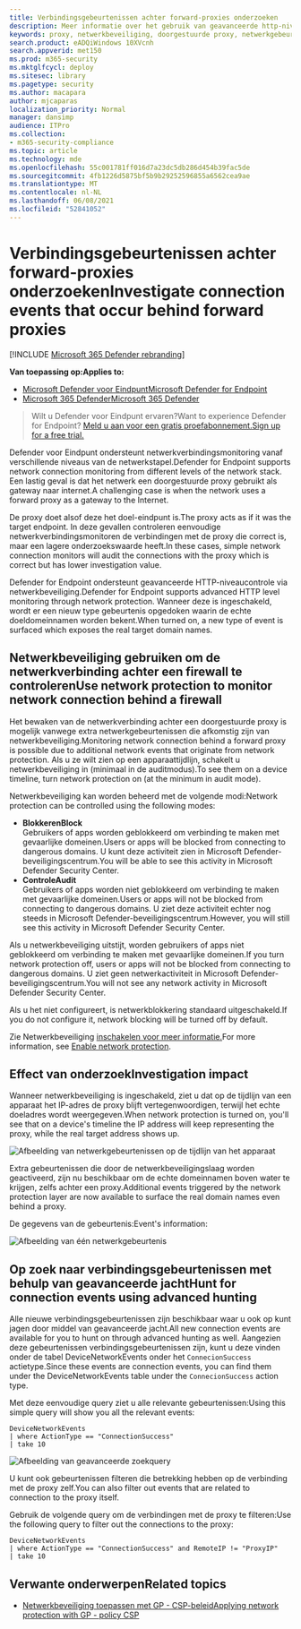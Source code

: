 ```yaml
---
title: Verbindingsgebeurtenissen achter forward-proxies onderzoeken
description: Meer informatie over het gebruik van geavanceerde http-niveaucontrole via netwerkbeveiliging in Microsoft Defender voor Eindpunt, waarmee een reëel doel wordt bereikt in plaats van een proxy.
keywords: proxy, netwerkbeveiliging, doorgestuurde proxy, netwerkgebeurtenissen, audit, blok, domeinnamen, domein
search.product: eADQiWindows 10XVcnh
search.appverid: met150
ms.prod: m365-security
ms.mktglfcycl: deploy
ms.sitesec: library
ms.pagetype: security
ms.author: macapara
author: mjcaparas
localization_priority: Normal
manager: dansimp
audience: ITPro
ms.collection:
- m365-security-compliance
ms.topic: article
ms.technology: mde
ms.openlocfilehash: 55c001781ff016d7a23dc5db286d454b39fac5de
ms.sourcegitcommit: 4fb1226d5875bf5b9b29252596855a6562cea9ae
ms.translationtype: MT
ms.contentlocale: nl-NL
ms.lasthandoff: 06/08/2021
ms.locfileid: "52841052"
---
```

# <a name="investigate-connection-events-that-occur-behind-forward-proxies"></a><span data-ttu-id="ce892-104">Verbindingsgebeurtenissen achter forward-proxies onderzoeken</span><span class="sxs-lookup"><span data-stu-id="ce892-104">Investigate connection events that occur behind forward proxies</span></span>

[!INCLUDE [Microsoft 365 Defender rebranding](../../includes/microsoft-defender.md)]

<span data-ttu-id="ce892-105">**Van toepassing op:**</span><span class="sxs-lookup"><span data-stu-id="ce892-105">**Applies to:**</span></span>
- [<span data-ttu-id="ce892-106">Microsoft Defender voor Eindpunt</span><span class="sxs-lookup"><span data-stu-id="ce892-106">Microsoft Defender for Endpoint</span></span>](https://go.microsoft.com/fwlink/p/?linkid=2154037)
- [<span data-ttu-id="ce892-107">Microsoft 365 Defender</span><span class="sxs-lookup"><span data-stu-id="ce892-107">Microsoft 365 Defender</span></span>](https://go.microsoft.com/fwlink/?linkid=2118804)

> <span data-ttu-id="ce892-108">Wilt u Defender voor Eindpunt ervaren?</span><span class="sxs-lookup"><span data-stu-id="ce892-108">Want to experience Defender for Endpoint?</span></span> [<span data-ttu-id="ce892-109">Meld u aan voor een gratis proefabonnement.</span><span class="sxs-lookup"><span data-stu-id="ce892-109">Sign up for a free trial.</span></span>](https://www.microsoft.com/microsoft-365/windows/microsoft-defender-atp?ocid=docs-wdatp-investigatemachines-abovefoldlink)

<span data-ttu-id="ce892-110">Defender voor Eindpunt ondersteunt netwerkverbindingsmonitoring vanaf verschillende niveaus van de netwerkstapel.</span><span class="sxs-lookup"><span data-stu-id="ce892-110">Defender for Endpoint supports network connection monitoring from different levels of the network stack.</span></span> <span data-ttu-id="ce892-111">Een lastig geval is dat het netwerk een doorgestuurde proxy gebruikt als gateway naar internet.</span><span class="sxs-lookup"><span data-stu-id="ce892-111">A challenging case is when the network uses a forward proxy as a gateway to the Internet.</span></span>

<span data-ttu-id="ce892-112">De proxy doet alsof deze het doel-eindpunt is.</span><span class="sxs-lookup"><span data-stu-id="ce892-112">The proxy acts as if it was the target endpoint.</span></span>  <span data-ttu-id="ce892-113">In deze gevallen controleren eenvoudige netwerkverbindingsmonitoren de verbindingen met de proxy die correct is, maar een lagere onderzoekswaarde heeft.</span><span class="sxs-lookup"><span data-stu-id="ce892-113">In these cases, simple network connection monitors will audit the connections with the proxy which is correct but has lower investigation value.</span></span> 

<span data-ttu-id="ce892-114">Defender for Endpoint ondersteunt geavanceerde HTTP-niveaucontrole via netwerkbeveiliging.</span><span class="sxs-lookup"><span data-stu-id="ce892-114">Defender for Endpoint supports advanced HTTP level monitoring through network protection.</span></span> <span data-ttu-id="ce892-115">Wanneer deze is ingeschakeld, wordt er een nieuw type gebeurtenis opgedoken waarin de echte doeldomeinnamen worden bekent.</span><span class="sxs-lookup"><span data-stu-id="ce892-115">When turned on, a new type of event is surfaced which exposes the real target domain names.</span></span>

## <a name="use-network-protection-to-monitor-network-connection-behind-a-firewall"></a><span data-ttu-id="ce892-116">Netwerkbeveiliging gebruiken om de netwerkverbinding achter een firewall te controleren</span><span class="sxs-lookup"><span data-stu-id="ce892-116">Use network protection to monitor network connection behind a firewall</span></span>
<span data-ttu-id="ce892-117">Het bewaken van de netwerkverbinding achter een doorgestuurde proxy is mogelijk vanwege extra netwerkgebeurtenissen die afkomstig zijn van netwerkbeveiliging.</span><span class="sxs-lookup"><span data-stu-id="ce892-117">Monitoring network connection behind a forward proxy is possible due to additional network events that originate from network protection.</span></span> <span data-ttu-id="ce892-118">Als u ze wilt zien op een apparaattijdlijn, schakelt u netwerkbeveiliging in (minimaal in de auditmodus).</span><span class="sxs-lookup"><span data-stu-id="ce892-118">To see them on a device timeline, turn network protection on (at the minimum in audit mode).</span></span> 

<span data-ttu-id="ce892-119">Netwerkbeveiliging kan worden beheerd met de volgende modi:</span><span class="sxs-lookup"><span data-stu-id="ce892-119">Network protection can be controlled using the following modes:</span></span>

- <span data-ttu-id="ce892-120">**Blokkeren**</span><span class="sxs-lookup"><span data-stu-id="ce892-120">**Block**</span></span> <br> <span data-ttu-id="ce892-121">Gebruikers of apps worden geblokkeerd om verbinding te maken met gevaarlijke domeinen.</span><span class="sxs-lookup"><span data-stu-id="ce892-121">Users or apps will be blocked from connecting to dangerous domains.</span></span> <span data-ttu-id="ce892-122">U kunt deze activiteit zien in Microsoft Defender-beveiligingscentrum.</span><span class="sxs-lookup"><span data-stu-id="ce892-122">You will be able to see this activity in Microsoft Defender Security Center.</span></span>
- <span data-ttu-id="ce892-123">**Controle**</span><span class="sxs-lookup"><span data-stu-id="ce892-123">**Audit**</span></span> <br> <span data-ttu-id="ce892-124">Gebruikers of apps worden niet geblokkeerd om verbinding te maken met gevaarlijke domeinen.</span><span class="sxs-lookup"><span data-stu-id="ce892-124">Users or apps will not be blocked from connecting to dangerous domains.</span></span> <span data-ttu-id="ce892-125">U ziet deze activiteit echter nog steeds in Microsoft Defender-beveiligingscentrum.</span><span class="sxs-lookup"><span data-stu-id="ce892-125">However, you will still see this activity in Microsoft Defender Security Center.</span></span>


<span data-ttu-id="ce892-126">Als u netwerkbeveiliging uitstijt, worden gebruikers of apps niet geblokkeerd om verbinding te maken met gevaarlijke domeinen.</span><span class="sxs-lookup"><span data-stu-id="ce892-126">If you turn network protection off, users or apps will not be blocked from connecting to dangerous domains.</span></span> <span data-ttu-id="ce892-127">U ziet geen netwerkactiviteit in Microsoft Defender-beveiligingscentrum.</span><span class="sxs-lookup"><span data-stu-id="ce892-127">You will not see any network activity in Microsoft Defender Security Center.</span></span>

<span data-ttu-id="ce892-128">Als u het niet configureert, is netwerkblokkering standaard uitgeschakeld.</span><span class="sxs-lookup"><span data-stu-id="ce892-128">If you do not configure it, network blocking will be turned off by default.</span></span>

<span data-ttu-id="ce892-129">Zie Netwerkbeveiliging [inschakelen voor meer informatie.](enable-network-protection.md)</span><span class="sxs-lookup"><span data-stu-id="ce892-129">For more information, see [Enable network protection](enable-network-protection.md).</span></span>

## <a name="investigation-impact"></a><span data-ttu-id="ce892-130">Effect van onderzoek</span><span class="sxs-lookup"><span data-stu-id="ce892-130">Investigation impact</span></span>
<span data-ttu-id="ce892-131">Wanneer netwerkbeveiliging is ingeschakeld, ziet u dat op de tijdlijn van een apparaat het IP-adres de proxy blijft vertegenwoordigen, terwijl het echte doeladres wordt weergegeven.</span><span class="sxs-lookup"><span data-stu-id="ce892-131">When network protection is turned on, you'll see that on a device's timeline the IP address will keep representing the proxy, while the real target address shows up.</span></span>

![Afbeelding van netwerkgebeurtenissen op de tijdlijn van het apparaat](images/atp-proxy-investigation.png)

<span data-ttu-id="ce892-133">Extra gebeurtenissen die door de netwerkbeveiligingslaag worden geactiveerd, zijn nu beschikbaar om de echte domeinnamen boven water te krijgen, zelfs achter een proxy.</span><span class="sxs-lookup"><span data-stu-id="ce892-133">Additional events triggered by the network protection layer are now available to surface the real domain names even behind a proxy.</span></span>

<span data-ttu-id="ce892-134">De gegevens van de gebeurtenis:</span><span class="sxs-lookup"><span data-stu-id="ce892-134">Event's information:</span></span>

![Afbeelding van één netwerkgebeurtenis](images/atp-proxy-investigation-event.png)



## <a name="hunt-for-connection-events-using-advanced-hunting"></a><span data-ttu-id="ce892-136">Op zoek naar verbindingsgebeurtenissen met behulp van geavanceerde jacht</span><span class="sxs-lookup"><span data-stu-id="ce892-136">Hunt for connection events using advanced hunting</span></span> 
<span data-ttu-id="ce892-137">Alle nieuwe verbindingsgebeurtenissen zijn beschikbaar waar u ook op kunt jagen door middel van geavanceerde jacht.</span><span class="sxs-lookup"><span data-stu-id="ce892-137">All new connection events are available for you to hunt on through advanced hunting as well.</span></span> <span data-ttu-id="ce892-138">Aangezien deze gebeurtenissen verbindingsgebeurtenissen zijn, kunt u deze vinden onder de tabel DeviceNetworkEvents onder het `ConnecionSuccess` actietype.</span><span class="sxs-lookup"><span data-stu-id="ce892-138">Since these events are connection events, you can find them under the DeviceNetworkEvents table under the `ConnecionSuccess` action type.</span></span>

<span data-ttu-id="ce892-139">Met deze eenvoudige query ziet u alle relevante gebeurtenissen:</span><span class="sxs-lookup"><span data-stu-id="ce892-139">Using this simple query will show you all the relevant events:</span></span>

```
DeviceNetworkEvents
| where ActionType == "ConnectionSuccess" 
| take 10
```

![Afbeelding van geavanceerde zoekquery](images/atp-proxy-investigation-ah.png)

<span data-ttu-id="ce892-141">U kunt ook gebeurtenissen filteren die betrekking hebben op de verbinding met de proxy zelf.</span><span class="sxs-lookup"><span data-stu-id="ce892-141">You can also filter out  events that are related to connection to the proxy itself.</span></span> 

<span data-ttu-id="ce892-142">Gebruik de volgende query om de verbindingen met de proxy te filteren:</span><span class="sxs-lookup"><span data-stu-id="ce892-142">Use the following query to filter out the connections to the proxy:</span></span>

```
DeviceNetworkEvents
| where ActionType == "ConnectionSuccess" and RemoteIP != "ProxyIP"  
| take 10
```



## <a name="related-topics"></a><span data-ttu-id="ce892-143">Verwante onderwerpen</span><span class="sxs-lookup"><span data-stu-id="ce892-143">Related topics</span></span>
- [<span data-ttu-id="ce892-144">Netwerkbeveiliging toepassen met GP - CSP-beleid</span><span class="sxs-lookup"><span data-stu-id="ce892-144">Applying network protection with GP - policy CSP</span></span>](/windows/client-management/mdm/policy-csp-defender#defender-enablenetworkprotection)
